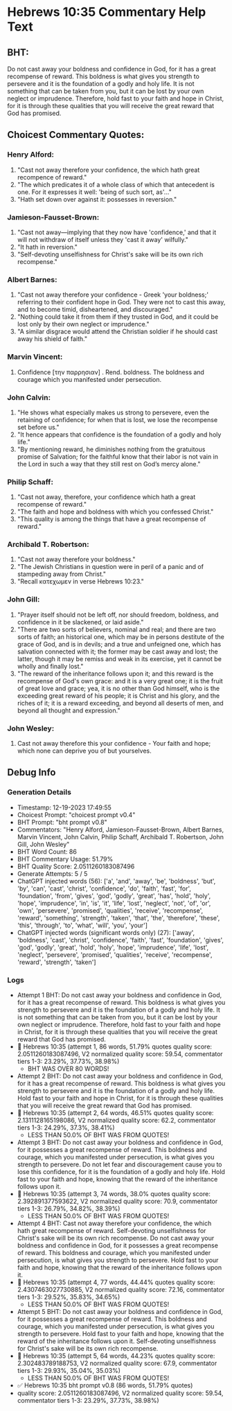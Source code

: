 # Hebrews 10:35 Commentary Help Text

## BHT:
Do not cast away your boldness and confidence in God, for it has a great recompense of reward. This boldness is what gives you strength to persevere and it is the foundation of a godly and holy life. It is not something that can be taken from you, but it can be lost by your own neglect or imprudence. Therefore, hold fast to your faith and hope in Christ, for it is through these qualities that you will receive the great reward that God has promised.

## Choicest Commentary Quotes:
### Henry Alford:
1. "Cast not away therefore your confidence, the which hath great recompence of reward." 
2. "The which predicates it of a whole class of which that antecedent is one. For it expresses it well: 'being of such sort, as'..." 
3. "Hath set down over against it: possesses in reversion."

### Jamieson-Fausset-Brown:
1. "Cast not away—implying that they now have 'confidence,' and that it will not withdraw of itself unless they 'cast it away' wilfully."
2. "It hath in reversion."
3. "Self-devoting unselfishness for Christ's sake will be its own rich recompense."

### Albert Barnes:
1. "Cast not away therefore your confidence - Greek 'your boldness;' referring to their confident hope in God. They were not to cast this away, and to become timid, disheartened, and discouraged."
2. "Nothing could take it from them if they trusted in God, and it could be lost only by their own neglect or imprudence."
3. "A similar disgrace would attend the Christian soldier if he should cast away his shield of faith."

### Marvin Vincent:
1. Confidence [την παρρησιαν] . Rend. boldness. The boldness and courage which you manifested under persecution.


### John Calvin:
1. "He shows what especially makes us strong to persevere, even the retaining of confidence; for when that is lost, we lose the recompense set before us."
2. "It hence appears that confidence is the foundation of a godly and holy life."
3. "By mentioning reward, he diminishes nothing from the gratuitous promise of Salvation; for the faithful know that their labor is not vain in the Lord in such a way that they still rest on God’s mercy alone."

### Philip Schaff:
1. "Cast not away, therefore, your confidence which hath a great recompense of reward."
2. "The faith and hope and boldness with which you confessed Christ."
3. "This quality is among the things that have a great recompense of reward."

### Archibald T. Robertson:
1. "Cast not away therefore your boldness." 
2. "The Jewish Christians in question were in peril of a panic and of stampeding away from Christ." 
3. "Recall κατεχωμεν in verse Hebrews 10:23."

### John Gill:
1. "Prayer itself should not be left off, nor should freedom, boldness, and confidence in it be slackened, or laid aside." 
2. "There are two sorts of believers, nominal and real; and there are two sorts of faith; an historical one, which may be in persons destitute of the grace of God, and is in devils; and a true and unfeigned one, which has salvation connected with it; the former may be cast away and lost; the latter, though it may be remiss and weak in its exercise, yet it cannot be wholly and finally lost."
3. "The reward of the inheritance follows upon it; and this reward is the recompense of God's own grace: and it is a very great one; it is the fruit of great love and grace; yea, it is no other than God himself, who is the exceeding great reward of his people; it is Christ and his glory, and the riches of it; it is a reward exceeding, and beyond all deserts of men, and beyond all thought and expression."

### John Wesley:
1. Cast not away therefore this your confidence - Your faith and hope; which none can deprive you of but yourselves.



## Debug Info
### Generation Details
- Timestamp: 12-19-2023 17:49:55
- Choicest Prompt: "choicest prompt v0.4"
- BHT Prompt: "bht prompt v0.8"
- Commentators: "Henry Alford, Jamieson-Fausset-Brown, Albert Barnes, Marvin Vincent, John Calvin, Philip Schaff, Archibald T. Robertson, John Gill, John Wesley"
- BHT Word Count: 86
- BHT Commentary Usage: 51.79%
- BHT Quality Score: 2.0511260183087496
- Generate Attempts: 5 / 5
- ChatGPT injected words (56):
	['a', 'and', 'away', 'be', 'boldness', 'but', 'by', 'can', 'cast', 'christ', 'confidence', 'do', 'faith', 'fast', 'for', 'foundation', 'from', 'gives', 'god', 'godly', 'great', 'has', 'hold', 'holy', 'hope', 'imprudence', 'in', 'is', 'it', 'life', 'lost', 'neglect', 'not', 'of', 'or', 'own', 'persevere', 'promised', 'qualities', 'receive', 'recompense', 'reward', 'something', 'strength', 'taken', 'that', 'the', 'therefore', 'these', 'this', 'through', 'to', 'what', 'will', 'you', 'your']
- ChatGPT injected words (significant words only) (27):
	['away', 'boldness', 'cast', 'christ', 'confidence', 'faith', 'fast', 'foundation', 'gives', 'god', 'godly', 'great', 'hold', 'holy', 'hope', 'imprudence', 'life', 'lost', 'neglect', 'persevere', 'promised', 'qualities', 'receive', 'recompense', 'reward', 'strength', 'taken']

### Logs
- Attempt 1 BHT: Do not cast away your boldness and confidence in God, for it has a great recompense of reward. This boldness is what gives you strength to persevere and it is the foundation of a godly and holy life. It is not something that can be taken from you, but it can be lost by your own neglect or imprudence. Therefore, hold fast to your faith and hope in Christ, for it is through these qualities that you will receive the great reward that God has promised.
- 🔄 Hebrews 10:35 (attempt 1, 86 words, 51.79% quotes quality score: 2.0511260183087496, V2 normalized quality score: 59.54, commentator tiers 1-3: 23.29%, 37.73%, 38.98%) 
	- BHT WAS OVER 80 WORDS!
- Attempt 2 BHT: Do not cast away your boldness and confidence in God, for it has a great recompense of reward. This boldness is what gives you strength to persevere and it is the foundation of a godly and holy life. Hold fast to your faith and hope in Christ, for it is through these qualities that you will receive the great reward that God has promised.
- 🔄 Hebrews 10:35 (attempt 2, 64 words, 46.51% quotes quality score: 2.1311128165198086, V2 normalized quality score: 62.2, commentator tiers 1-3: 24.29%, 37.3%, 38.41%) 
	- LESS THAN 50.0% OF BHT WAS FROM QUOTES!
- Attempt 3 BHT: Do not cast away your boldness and confidence in God, for it possesses a great recompense of reward. This boldness and courage, which you manifested under persecution, is what gives you strength to persevere. Do not let fear and discouragement cause you to lose this confidence, for it is the foundation of a godly and holy life. Hold fast to your faith and hope, knowing that the reward of the inheritance follows upon it.
- 🔄 Hebrews 10:35 (attempt 3, 74 words, 38.0% quotes quality score: 2.392891377593622, V2 normalized quality score: 70.9, commentator tiers 1-3: 26.79%, 34.82%, 38.39%) 
	- LESS THAN 50.0% OF BHT WAS FROM QUOTES!
- Attempt 4 BHT: Cast not away therefore your confidence, the which hath great recompense of reward. Self-devoting unselfishness for Christ's sake will be its own rich recompense. Do not cast away your boldness and confidence in God, for it possesses a great recompense of reward. This boldness and courage, which you manifested under persecution, is what gives you strength to persevere. Hold fast to your faith and hope, knowing that the reward of the inheritance follows upon it.
- 🔄 Hebrews 10:35 (attempt 4, 77 words, 44.44% quotes quality score: 2.4307463027730885, V2 normalized quality score: 72.16, commentator tiers 1-3: 29.52%, 35.83%, 34.65%) 
	- LESS THAN 50.0% OF BHT WAS FROM QUOTES!
- Attempt 5 BHT: Do not cast away your boldness and confidence in God, for it possesses a great recompense of reward. This boldness and courage, which you manifested under persecution, is what gives you strength to persevere. Hold fast to your faith and hope, knowing that the reward of the inheritance follows upon it. Self-devoting unselfishness for Christ's sake will be its own rich recompense.
- 🔄 Hebrews 10:35 (attempt 5, 64 words, 44.23% quotes quality score: 2.302483789188753, V2 normalized quality score: 67.9, commentator tiers 1-3: 29.93%, 35.04%, 35.03%) 
	- LESS THAN 50.0% OF BHT WAS FROM QUOTES!
- ✅ Hebrews 10:35 bht prompt v0.8 (86 words, 51.79% quotes)
- quality score: 2.0511260183087496, V2 normalized quality score: 59.54, commentator tiers 1-3: 23.29%, 37.73%, 38.98%)